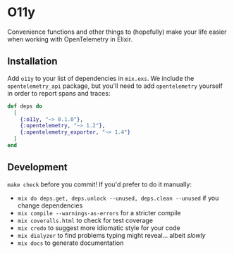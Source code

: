# O11y

Convenience functions and other things to (hopefully) make your life easier when working with OpenTelemetry in Elixir.

## Installation

Add `o11y` to your list of dependencies in `mix.exs`.
We include the `opentelemetry_api` package, but you'll need to add `opentelemetry` yourself in order to report spans and traces:

```elixir
def deps do
  [
    {:o11y, "~> 0.1.0"},
    {:opentelemetry, "~> 1.2"},
    {:opentelemetry_exporter, "~> 1.4"}
  ]
end
```

## Development

`make check` before you commit! If you'd prefer to do it manually:

* `mix do deps.get, deps.unlock --unused, deps.clean --unused` if you change dependencies
* `mix compile --warnings-as-errors` for a stricter compile
* `mix coveralls.html` to check for test coverage
* `mix credo` to suggest more idiomatic style for your code
* `mix dialyzer` to find problems typing might reveal… albeit *slowly*
* `mix docs` to generate documentation

